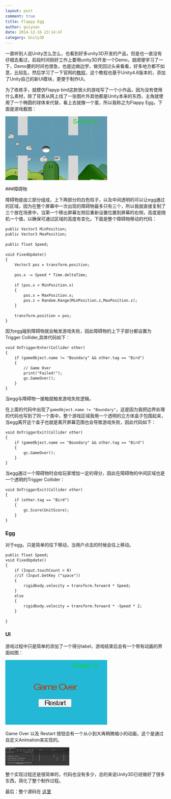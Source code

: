 ```yaml
---
layout: post
comment: true
title: Flappy Egg
author: guiyuan
date: 2014-12-16 23:14:47
category: Unity3D
---
```



一直听别人说Unity怎么怎么，也看到好多unity3D开发的产品，但是也一直没有仔细去看过，前段时间刚好工作上要用unity3D开发一个Demo，就顺便学习了一下，Demo要的时间也很急，也是边做边学，做完回过头来看看，好多地方都不如意，比较乱，然后学习了一下官网的[教程](http://unity3d.com/learn/tutorials/projects/survival-shooter)，这个教程也基于Unity4.6版本的，添加了Unity自己的新UI模块，更便于制作UI。

为了练练手，就模仿Flapyp bird这款很火的游戏写了一个小作品，因为没有使用什么素材，除了背景从网上找了一张图片外其他都是Unity本来的东西，主角就使用了一个椭圆的球体来代替，看上去就像一个蛋，所以我称之为Flappy Egg，下面是游戏截图：

![egg](/public/upload/picture/Unity3D/flappyegg.jpeg)

###障碍物

障碍物是由三部分组成，上下两部分的白色柱子，以及中间透明的可以让egg通过的区域，因为在整个屏幕中一次出现的障碍物最多只有三个，所以我就直接复制了三个放在场景中，当第一个移出屏幕左侧后重新设置位置到屏幕的右侧，高度是随机一个值，以确保可通过区域的高度有变化。下面是整个障碍物移动的代码：

	public Vector3 MinPosition;
	public Vector3 MaxPosition;

	public float Speed;

	void FixedUpdate()
	{
		Vector3 pos = transform.position;

		pos.x -= Speed * Time.deltaTime;

		if (pos.x < MinPosition.x) 
		{
			pos.x = MaxPosition.x;
			pos.z = Random.Range(MinPosition.z,MaxPosition.z);
		}

		transform.position = pos;
	} 
	

因为egg碰到障碍物就会触发游戏失败，因此障碍物的上下子部分都设置为Trigger Collider,具体代码如下：
	
	void OnTriggerEnter(Collider other) 
	{
		if (gameObject.name != "Boundary" && other.tag == "Bird") 
		{
			// Game Over
			print("Failed!");
			gc.GameOver();
		}
	}
	
当egg与障碍物一接触就触发游戏失败逻辑。

在上面的代码中出现了`gameObject.name != "Boundary"`，这是因为我把边界处理的代码也写到了同一个类中，整个游戏区域我用一个透明的立方体盒子包围起来，当egg离开这个盒子也就是离开屏幕范围也会导致游戏失败，因此代码如下：
	
	void OnTriggerExit(Collider other) 
	{
		if (gameObject.name == "Boundary" && other.tag == "Bird") 
		{
			gc.GameOver();		
		}
	}
	
当egg通过一个障碍物时会给玩家增加一定的得分，因此在障碍物的中间区域也是一个透明的Trigger Collider：

	void OnTriggerExit(Collider other) 
	{
		if (other.tag == "Bird") 
		{
			gc.Score(UnitScore);
		}
	}
	
### Egg
对于egg，只是简单的往下移动，当用户点击的时候会往上移动。
	
	public float Speed;
	void FixedUpdate()
	{
		if (Input.touchCount > 0)
		//if (Input.GetKey ("space")) 
		{
			rigidbody.velocity = transform.forward * Speed;
		} 
		else 
		{
			rigidbody.velocity = transform.forward * -Speed * 2;
		}

	}

### UI
游戏过程中只是简单的添加了一个得分label，游戏结束后会有一个带有动画的界面如图：

![](/public/upload/picture/Unity3D/gameover.png)

Game Over 以及 Restart 按钮会有一个从小到大再稍微缩小的动画，这个是通过自定义Animation来实现的。

![](/public/upload/picture/Unity3D/animation.png)


整个实现过程还是很简单的，代码也没有多少，总的来说Unity3D已经做好了很多东西，简化了整个制作过程。



最后：整个源码在  [这里](https://github.com/guiyuan/Flappy-Egg.git)
